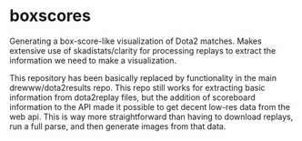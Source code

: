 boxscores
=========

Generating a box-score-like visualization of Dota2 matches. Makes extensive use of skadistats/clarity for processing replays to extract the information we need to make a visualization.

This repository has been basically replaced by functionality in the main drewww/dota2results repo. This repo still works for extracting basic information from dota2replay files, but the addition of scoreboard information to the API made it possible to get decent low-res data from the web api. This is way more straightforward than having to download replays, run a full parse, and then generate images from that data. 
